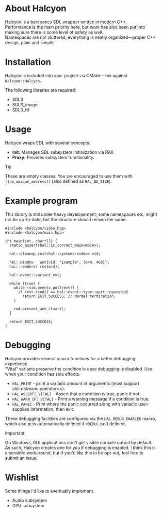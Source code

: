 # About Halcyon
Halcyon is a barebones SDL wrapper written in modern C++.  
Performance is the main priority here, but work has also been put into making sure there is some level of safety as well.  
Namespaces are not cluttered, everything is neatly organized—proper C++ design, plain and simple.  

# Installation
Halcyon is included into your project via CMake—link against `Halcyon::Halcyon`.

The following libraries are required:
- SDL3
- SDL3_image
- SDL3_ttf

# Usage
Halcyon wraps SDL with several concepts:
- **Init:** Manages SDL subsystem initialization via RAII.
- **Proxy:** Provides subsystem functionality.

> [!TIP]
> These are empty classes. You are encouraged to use them with `[[no_unique_address]]` (also defined as `HAL_NO_SIZE`).

# Example program
This library is still under heavy developement; some namespaces etc. might not be up-to-date, but the structure should remain the same.
```
#include <halcyon/video.hpp>
#include <halcyon/main.hpp>

int main(int, char*[]) {
  static_assert(hal::is_correct_main<main>);

  hal::cleanup_init<hal::system::video> vid;

  hal::window   wnd{vid, "Example", {640, 480}};
  hal::renderer rnd{wnd};

  hal::event::variant evt;

  while (true) {
    while (vid.events.poll(evt)) {
      if (evt.kind() == hal::event::type::quit_requested)
        return EXIT_SUCCESS; // Normal termination.
    }

    rnd.present_and_clear();
  }

  return EXIT_SUCCESS;
}
```

# Debugging
Halcyon provides several macro functions for a better debugging experience.  
"Vital" variants preserve the condition in case debugging is disabled. Use when your condition has side effects.
- `HAL_PRINT` - print a variadic amount of arguments (must support std::ostream::operator<<).
- `HAL_ASSERT[_VITAL]` - Assert that a condition is true, panic if not.
- `HAL_WARN_IF[_VITAL]` - Print a warning message if a condition is true.
- `HAL_PANIC` - Print where the panic occurred along with variadic user-supplied information, then exit.

These debugging facilities are configured via the `HAL_DEBUG_ENABLED` macro, which also gets automatically defined if `NDEBUG` isn't defined.

> [!IMPORTANT]
> On Windows, GUI applications don't get visible console output by default. As such, Halcyon creates one for you if debugging is enabled. I think this is a sensible workaround, but if you'd like this to be opt-out, feel free to submit an issue.

# Wishlist
Some things I'd like to eventually implement. 
- Audio subsystem
- GPU subsystem
